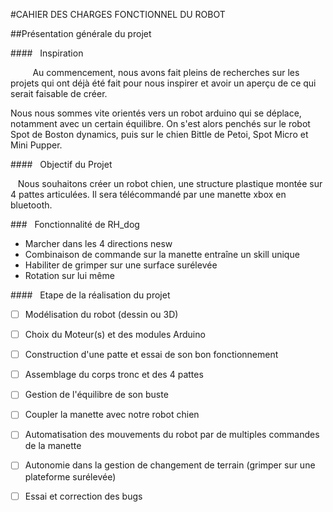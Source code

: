 #CAHIER DES CHARGES FONCTIONNEL DU ROBOT

##Présentation générale du projet

####&nbsp;&nbsp;&nbsp;Inspiration

&nbsp;&nbsp;&nbsp;&nbsp;&nbsp;&nbsp;&nbsp;&nbsp; Au commencement, nous avons fait pleins de recherches sur les projets qui ont déjà été fait pour nous inspirer et avoir un aperçu de ce qui serait faisable de créer.

Nous nous sommes vite orientés vers un robot arduino qui se déplace, notamment avec un certain équilibre. On s'est alors penchés sur le robot Spot de Boston dynamics, puis sur le chien Bittle de Petoi, Spot Micro et Mini Pupper.

####&nbsp;&nbsp;&nbsp;Objectif du Projet

&nbsp;&nbsp;&nbsp;Nous souhaitons créer un robot chien, une structure plastique montée sur 4 pattes articulées. Il sera télécommandé par une manette xbox en bluetooth.

###&nbsp;&nbsp;&nbsp;Fonctionnalité de RH_dog

* Marcher dans les 4 directions nesw
* Combinaison de commande sur la manette entraîne un skill unique
* Habiliter de grimper sur une surface surélevée
* Rotation sur lui même

####&nbsp;&nbsp;&nbsp;Etape de la réalisation du projet

-  [ ] Modélisation du robot (dessin ou 3D)

- [ ] Choix du Moteur(s) et des modules Arduino

- [ ] Construction d'une patte et essai de son bon fonctionnement

- [ ] Assemblage du corps tronc et des 4 pattes

- [ ] Gestion de l'équilibre de son buste

- [ ] Coupler la manette avec notre robot chien

- [ ] Automatisation des mouvements du robot par de multiples commandes de la manette 

- [ ] Autonomie dans la gestion de changement de terrain (grimper sur une plateforme surélevée)

- [ ] Essai et correction des bugs

